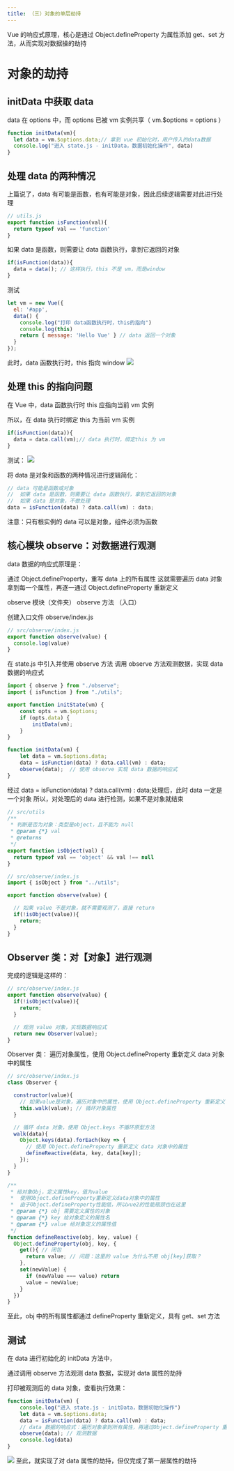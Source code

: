 ```yaml
---
title: （三）对象的单层劫持
---
```


Vue 的响应式原理，核心是通过 Object.defineProperty 为属性添加 get、set 方法，从而实现对数据操的劫持

<!-- more -->

# 对象的劫持

## initData 中获取 data

data 在 options 中，而 options 已被 vm 实例共享（ vm.$options = options ）

```js
function initData(vm){
  let data = vm.$options.data;// 拿到 vue 初始化时，用户传入的data数据
  console.log("进入 state.js - initData，数据初始化操作", data)
}
```

## 处理 data 的两种情况

上篇说了，data 有可能是函数，也有可能是对象，因此后续逻辑需要对此进行处理

```js
// utils.js
export function isFunction(val){
  return typeof val == 'function'
}
```

如果 data 是函数，则需要让 data 函数执行，拿到它返回的对象

```js
if(isFunction(data)){
  data = data(); // 这样执行，this 不是 vm，而是window
}
```

测试

```js
let vm = new Vue({
  el: '#app',
  data() {
    console.log("打印 data函数执行时，this的指向")
    console.log(this)
    return { message: 'Hello Vue' } // data 返回一个对象
  }
});
```

此时，data 函数执行时，this 指向 window
![](/images/手写vue2源码/（三）对象的单层劫持/打印输出1.png)

## 处理 this 的指向问题

在 Vue 中，data 函数执行时 this 应指向当前 vm 实例

所以，在 data 执行时绑定 this 为当前 vm 实例

```js
if(isFunction(data)){
  data = data.call(vm);// data 执行时，绑定this 为 vm
}
```

测试：
![](/images/手写vue2源码/（三）对象的单层劫持/打印输出2.png)

将 data 是对象和函数的两种情况进行逻辑简化：

```js
// data 可能是函数或对象
//  如果 data 是函数，则需要让 data 函数执行，拿到它返回的对象
//  如果 data 是对象，不做处理
data = isFunction(data) ? data.call(vm) : data;
```

注意：只有根实例的 data 可以是对象，组件必须为函数

## 核心模块 observe：对数据进行观测

data 数据的响应式原理是：

通过 Object.defineProperty，重写 data 上的所有属性
这就需要遍历 data 对象拿到每一个属性，再逐一通过 Object.defineProperty 重新定义

observe 模块（文件夹）
observe 方法 （入口）

创建入口文件 observe/index.js

```js
// src/observe/index.js
export function observe(value) {
  console.log(value)
}
```

在 state.js 中引入并使用 observe 方法
调用 observe 方法观测数据，实现 data 数据的响应式

```js
import { observe } from "./observe";
import { isFunction } from "./utils";

export function initState(vm) {
    const opts = vm.$options;
    if (opts.data) {
        initData(vm);
    }
}

function initData(vm) {
    let data = vm.$options.data;
    data = isFunction(data) ? data.call(vm) : data;
    observe(data);  // 使用 observe 实现 data 数据的响应式
}
```

经过 data = isFunction(data) ? data.call(vm) : data;处理后，此时 data 一定是一个对象
所以，对处理后的 data 进行检测，如果不是对象就结束

```js
// src/utils
/**
 * 判断是否为对象：类型是object，且不能为 null
 * @param {*} val
 * @returns
 */
export function isObject(val) {
  return typeof val == 'object' && val !== null
}
```

```js
// src/observe/index.js
import { isObject } from "../utils";

export function observe(value) {

  // 如果 value 不是对象，就不需要观测了，直接 return
  if(!isObject(value)){
    return;
  }
}
```

## Observer 类：对【对象】进行观测

完成的逻辑是这样的：

```js
// src/observe/index.js
export function observe(value) {
  if(!isObject(value)){
    return;
  }

  // 观测 value 对象，实现数据响应式
  return new Observer(value);
}
```

Observer 类：
遍历对象属性，使用 Object.defineProperty 重新定义 data 对象中的属性

```js
// src/observe/index.js
class Observer {

  constructor(value){
    // 如果value是对象，遍历对象中的属性，使用 Object.defineProperty 重新定义
    this.walk(value); // 循环对象属性
  }

  // 循环 data 对象，使用 Object.keys 不循环原型方法
  walk(data){
    Object.keys(data).forEach(key => {
      // 使用 Object.defineProperty 重新定义 data 对象中的属性
      defineReactive(data, key, data[key]);
    });
  }
}

/**
 * 给对象Obj，定义属性key，值为value
 *  使用Object.defineProperty重新定义data对象中的属性
 *  由于Object.defineProperty性能低，所以vue2的性能瓶颈也在这里
 * @param {*} obj 需要定义属性的对象
 * @param {*} key 给对象定义的属性名
 * @param {*} value 给对象定义的属性值
 */
function defineReactive(obj, key, value) {
  Object.defineProperty(obj, key, {
    get(){ // 闭包
      return value;	// 问题：这里的 value 为什么不用 obj[key]获取？
    },
    set(newValue) {
      if (newValue === value) return
      value = newValue;
    }
  })
}
```

至此，obj 中的所有属性都通过 defineProperty 重新定义，具有 get、set 方法

## 测试

在 data 进行初始化的 initData 方法中，

通过调用 observe 方法观测 data 数据，实现对 data 属性的劫持

打印被观测后的 data 对象，查看执行效果：

```js
function initData(vm) {
    console.log("进入 state.js - initData，数据初始化操作")
    let data = vm.$options.data;
    data = isFunction(data) ? data.call(vm) : data;
    // data 数据的响应式：遍历对象拿到所有属性，再通过Object.defineProperty 重写 data 中的所有属性
    observe(data); // 观测数据
    console.log(data)
}
```

![](/images/手写vue2源码/（三）对象的单层劫持/打印输出4.png)
至此，就实现了对 data 属性的劫持，但仅完成了第一层属性的劫持
